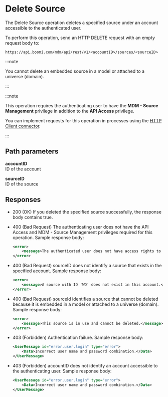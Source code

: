 # Delete Source 

<head>
  <meta name="guidename" content="DataHub"/>
  <meta name="context" content="GUID-2ebca5d9-cef2-4f61-b690-0037e2c2ad4f"/>
</head>


The Delete Source operation deletes a specified source under an account accessible to the authenticated user.

To perform this operation, send an HTTP DELETE request with an empty request body to:

`https://api.boomi.com/mdm/api/rest/v1/<accountID>/sources/<sourceID>`

:::note

You cannot delete an embedded source in a model or attached to a universe \(domain\).

:::

:::note

This operation requires the authenticating user to have the **MDM - Source Management** privilege in addition to the **API Access** privilege.

You can implement requests for this operation in processes using the [HTTP Client connector](/docs/Atomsphere/Integration/Connectors/r-atm-HTTP_Client_connector_d64af80e-febe-4cd2-89ad-e3d0fc53c502.md).

:::

## Path parameters 

**accountID**  
ID of the account

**sourceID**  
ID of the source


## Responses

-   200 \(OK\) If you deleted the specified source successfully, the response body contains true.

-  400 (Bad Request) The authenticating user does not have the API Access and MDM - Source Management privileges required for this operation. Sample response body:

    ```xml
    <error>
        <message>The authenticated user does not have access rights to this functionality</message>
    </error>
    ```

- 400 (Bad Request) sourceID does not identify a source that exists in the specified account. Sample response body:

    ```xml
    <error>
        <message>A source with ID 'WD' does not exist in this account.</message>
    </error>
    ```

-   400 \(Bad Request\) sourceId identifies a source that cannot be deleted because it is embedded in a model or attached to a universe \(domain\). Sample response body:

    ``` xml
    <error>
        <message>This source is in use and cannot be deleted.</message>
    </error>
    ```
- 403 (Forbidden) Authentication failure. Sample response body:
    ```xml
    <UserMessage id="error.user.login" type="error">
        <Data>Incorrect user name and password combination.</Data>
    </UserMessage>
    ```

- 403 (Forbidden) accountID does not identify an account accessible to the authenticating user. Sample response body:

    ```xml
    <UserMessage id="error.user.login" type="error">
        <Data>Incorrect user name and password combination.</Data>
    </UserMessage>
    ```